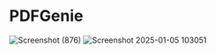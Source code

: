 # PDFGenie

![Screenshot (876)](https://github.com/user-attachments/assets/2d5c9475-9e03-433a-ae6c-847dfa4781bc)
![Screenshot 2025-01-05 103051](https://github.com/user-attachments/assets/5b37a696-87a7-42a9-8f40-6712884f1b97)
